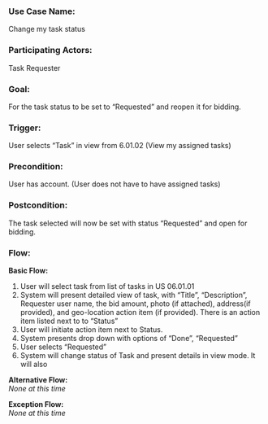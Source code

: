 ### Use Case Name: 
Change my task status

### Participating Actors:
Task Requester

### Goal:
For the task status to be set to “Requested” and reopen it for bidding.

### Trigger:
User selects “Task” in view from 6.01.02 (View my assigned tasks)

### Precondition:  
User has account. (User does not have to have assigned tasks)

### Postcondition:  
The task selected will now be set with status “Requested” and open for bidding.    

### Flow:

**Basic Flow:**
1.  User will select task from list of tasks in US 06.01.01
1.  System will present detailed view of task, with  “Title”, “Description”, Requester user name, the bid amount, photo (if attached), address(if provided), and geo-location action item (if provided). There is an action item listed next to to “Status”
1.  User will initiate action item next to Status.
1.  System presents drop down with options of “Done”, “Requested”
1.  User selects “Requested”
1.  System will change status of Task and present details in view mode. It will also



**Alternative Flow:**  
*None at this time*

**Exception Flow:**  
*None at this time*
